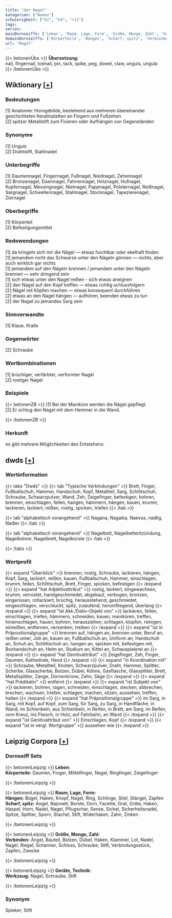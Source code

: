 ```yaml
---
title: "der Nagel"
kategorien: ["Nomen"]
schwierigkeit: ["k2", "h4", "r12"]
tags:
series:
mainDornseiffs: ['Leben', 'Raum, Lage, Form', 'Größe, Menge, Zahl', 'Geräte, Technik']
domainDornseiffs: ['Körperteile', 'Hängen', 'Scharf, spitz', 'Verbinden', 'Werkzeug']
url: "Nagel"
---
```


{{< betonenÜbs >}}
**Übersetzung:**  
nail, fingernail, toenail, pin, tack, spike, peg, dowel, claw, unguis, ungula  
{{< /betonenÜbs >}}

## Wiktionary [[+](https://de.wiktionary.org/wiki/Nagel)]

### Bedeutungen
[1] Anatomie: Horngebilde, bestehend aus mehreren übereinander geschichteten Keratinplatten an Fingern und Fußzehen  
[2] spitzer Metallstift zum Fixieren oder Aufhängen von Gegenständen  

### Synonyme
[1] Unguis  
[2] Drahtstift, Stahlnadel  

### Unterbegriffe
[1] Daumennagel, Fingernagel, Fußnagel, Niednagel, Zehennagel  
[2] Bronzenagel, Eisennagel, Fahnennagel, Holznagel, Hufnagel, Kupfernagel, Messingnagel, Nietnagel, Pappnagel, Polsternagel, Reißnagel, Sargnagel, Schwellennagel, Stahlnagel, Stocknagel, Tapezierenagel, Ziernagel  

### Oberbegriffe
[1] Körperteil  
[2] Befestigungsmittel  

### Redewendungen
[1] da kringeln sich mir die Nägel — etwas furchtbar oder ekelhaft finden  
[1] jemandem nicht das Schwarze unter den Nägeln gönnen — nichts, aber auch wirklich gar nichts  
[1] jemandem auf den Nägeln brennen / jemandem unter den Nägeln brennen — sehr dringend sein  
[1] sich etwas unter den Nagel reißen - sich etwas aneignen  
[2] den Nagel auf den Kopf treffen — etwas richtig schlussfolgern  
[2] Nägel mit Köpfen machen — etwas konsequent durchführen  
[2] etwas an den Nagel hängen — aufhören, beenden etwas zu tun  
[2] der Nagel zu jemandes Sarg sein  

### Sinnverwandte
[1] Klaue, Kralle  

### Gegenwörter
[2] Schraube  

### Wortkombinationen
[1] brüchiger, verfärbter, verformter Nagel  
[2] rostiger Nagel  

### Beispiele
{{< betonenZB >}}
[1] Bei der Maniküre werden die Nägel gepflegt.  
[2] Er schlug den Nagel mit dem Hammer in die Wand.  

{{< /betonenZB >}}
### Herkunft
es gibt mehrere Möglichkeiten des Entstehens:  



## dwds [[+](https://www.dwds.de/wb/Nagel)]

### Wortinformation
{{< tabs "Dwds" >}}
{{< tab "Typische Verbindungen" >}}
Brett, Finger, Fußballschuh, Hammer, Handschuh, Kopf, Metallteil, Sarg, Schlittschuh, Schraube, Schwarzpulver, Wand, Zeh, Zeigefinger, befestigen, bohren, brennen, einschlagen, feilen, hangen, hämmern, hängen, kauen, krumm, lackieren, lackiert, reißen, rostig, spicken, triefen
{{< /tab >}}

{{< tab "alphabetisch vorangehend" >}}
Nagana, Nagaika, Naevus, nadlig, Nadler
{{< /tab >}}

{{< tab "alphabetisch vorangehend" >}}
Nagelbett, Nagelbettentzündung, Nagelbohrer, Nagelbrett, Nagelbürste
{{< /tab >}}

{{< /tabs >}}

### Wortprofil
{{< expand "Überblick" >}} brennen, rostig, Schraube, lackieren, hängen, Kopf, Sarg, lackiert, reißen, kauen, Fußballschuh, Hammer, einschlagen, krumm, feilen, Schlittschuh, Brett, Finger, spicken, befestigen {{< /expand >}}
{{< expand "hat Adjektivattribut" >}} rostig, lackiert, eingewachsen, krumm, verrostet, handgeschmiedet, abgekaut, verbogen, bronzen, eingerissen, rotlackiert, brüchig, herausstehend, geschmiedet, eingeschlagen, verschluckt, spitz, zulaufend, herumfliegend, überlang {{< /expand >}}
{{< expand "ist Akk./Dativ-Objekt von" >}} lackieren, feilen, einschlagen, triefen, hämmern, schneiden, kauen, maniküren, treffen, hineinschlagen, hauen, bohren, herausziehen, schlagen, klopfen, reinigen, einreißen, entfernen, versenken, treiben {{< /expand >}}
{{< expand "ist in Präpositionalgruppe" >}} brennen auf, hängen an, brennen unter, Beruf an, reißen unter, Job an, kauen an, Fußballschuh an, Uniform an, Handschuh an, Schuh an, Schlittschuh an, hangen an, spicken mit, befestigen mit, Boxhandschuh an, Helm an, Studium an, Kittel an, Schauspielerei an {{< /expand >}}
{{< expand "hat Genitivattribut" >}} Zeigefinger, Zeh, Finger, Daumen, Kathedrale, Hand {{< /expand >}}
{{< expand "in Koordination mit" >}} Schraube, Metallteil, Knoten, Schwarzpulver, Draht, Hammer, Splitter, Scherbe, Glasscherbe, Bolzen, Dübel, Kühne, Gasflasche, Glassplitter, Brett, Metallsplitter, Zange, Dornenkrone, Zahn, Säge {{< /expand >}}
{{< expand "hat Prädikativ" >}} entfernt {{< /expand >}}
{{< expand "ist Subjekt von" >}} lackieren, bohren, ragen, schneiden, einschlagen, stecken, abbrechen, brechen, wachsen, triefen, schlagen, machen, sitzen, aussehen, treffen, halten {{< /expand >}}
{{< expand "hat Präpositionalgruppe" >}} im Sarg, in Sarg, mit Kopf, auf Kopf, zum Sarg, für Sarg, zu Sarg, in Handfläche, in Wand, im Schienbein, aus Schienbein, in Reifen, in Brett, am Sarg, im Reifen, vom Kreuz, ins Fleisch, in Holz, auf Fahrbahn, an Wand {{< /expand >}}
{{< expand "ist Genitivattribut von" >}} Einschlagen, Kopf {{< /expand >}}
{{< expand "ist in vergl. Wortgruppe" >}} aussehen wie {{< /expand >}}

## Leipzig Corpora [[+](https://corpora.uni-leipzig.de/en/res?word=Nagel&corpusId=deu_newscrawl-public_2018)]

### Dornseiff Sets
{{< betonenLeipzig >}}
**Leben:**  
**Körperteile:** Daumen, Finger, Mittelfinger, Nagel, Ringfinger, Zeigefinger  

{{< /betonenLeipzig >}}


{{< betonenLeipzig >}}
**Raum, Lage, Form:**  
**Hängen:** Bügel, Haken, Knopf, Nagel, Ring, Schlinge, Stiel, Stängel, Zapfen  
**Scharf, spitz:** Angel, Bajonett, Borste, Dorn, Facette, Grat, Gräte, Haken, Haspel, Horn, Nadel, Nagel, Pflugschar, Sense, Sichel, Sicherheitsnadel, Spitze, Splitter, Sporn, Stachel, Stift, Widerhaken, Zahn, Zinken  

{{< /betonenLeipzig >}}


{{< betonenLeipzig >}}
**Größe, Menge, Zahl:**  
**Verbinden:** Angel, Bauteil, Bolzen, Dübel, Haken, Klammer, Lot, Nadel, Nagel, Riegel, Scharnier, Schloss, Schraube, Stift, Verbindungsstück, Zapfen, Zwecke  

{{< /betonenLeipzig >}}


{{< betonenLeipzig >}}
**Geräte, Technik:**  
**Werkzeug:** Nagel, Schraube, Stift  

{{< /betonenLeipzig >}}

### Synonym
Spieker, Stift

